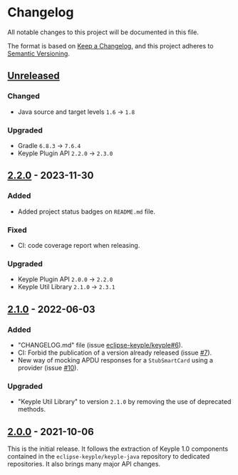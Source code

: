 # Changelog
All notable changes to this project will be documented in this file.

The format is based on [Keep a Changelog](https://keepachangelog.com/en/1.0.0/),
and this project adheres to [Semantic Versioning](https://semver.org/spec/v2.0.0.html).

## [Unreleased]
### Changed
- Java source and target levels `1.6` -> `1.8`
### Upgraded
- Gradle `6.8.3` -> `7.6.4`
- Keyple Plugin API `2.2.0` -> `2.3.0`

## [2.2.0] - 2023-11-30
### Added
- Added project status badges on `README.md` file.
### Fixed
- CI: code coverage report when releasing.
### Upgraded
- Keyple Plugin API `2.0.0` -> `2.2.0`
- Keyple Util Library `2.1.0` -> `2.3.1`

## [2.1.0] - 2022-06-03
### Added
- "CHANGELOG.md" file (issue [eclipse-keyple/keyple#6]).
- CI: Forbid the publication of a version already released (issue [#7]).
- New way of mocking APDU responses for a `StubSmartCard` using a provider (issue [#10]).
### Upgraded
- "Keyple Util Library" to version `2.1.0` by removing the use of deprecated methods.

## [2.0.0] - 2021-10-06
This is the initial release.
It follows the extraction of Keyple 1.0 components contained in the `eclipse-keyple/keyple-java` repository to dedicated repositories.
It also brings many major API changes.

[unreleased]: https://github.com/eclipse-keyple/keyple-plugin-stub-java-lib/compare/2.2.0...HEAD
[2.2.0]: https://github.com/eclipse-keyple/keyple-plugin-stub-java-lib/compare/2.1.0...2.2.0
[2.1.0]: https://github.com/eclipse-keyple/keyple-plugin-stub-java-lib/compare/2.0.0...2.1.0
[2.0.0]: https://github.com/eclipse-keyple/keyple-plugin-stub-java-lib/releases/tag/2.0.0

[#10]: https://github.com/eclipse-keyple/keyple-plugin-stub-java-lib/issues/10
[#7]: https://github.com/eclipse-keyple/keyple-plugin-stub-java-lib/issues/7

[eclipse-keyple/keyple#6]: https://github.com/eclipse-keyple/keyple/issues/6